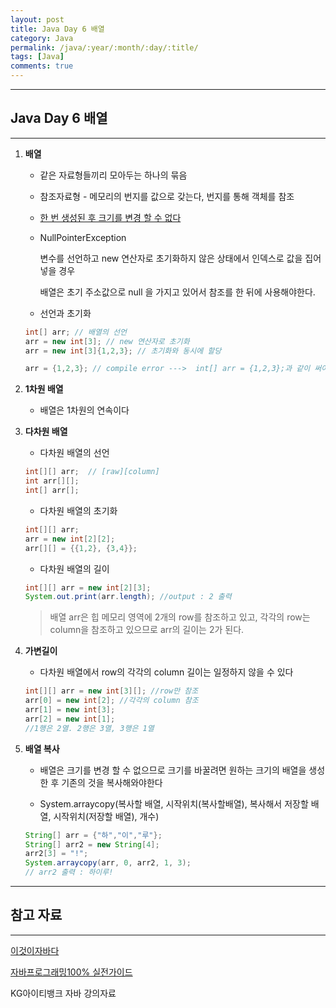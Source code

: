 ```yaml
---
layout: post
title: Java Day 6 배열
category: Java
permalink: /java/:year/:month/:day/:title/
tags: [Java]
comments: true
---
```


---

## Java Day 6 배열

---

1. **배열**

   - 같은 자료형들끼리 모아두는 하나의 묶음

   - 참조자료형 - 메모리의 번지를 값으로 갖는다, 번지를 통해 객체를 참조

   - <u>한 번 생성된 후 크기를 변경 할 수 없다</u>

   - NullPointerException

     변수를 선언하고 new 연산자로 초기화하지 않은 상태에서 인덱스로 값을 집어넣을 경우

     배열은 초기 주소값으로 null 을 가지고 있어서 참조를 한 뒤에 사용해야한다.

   - 선언과 초기화

   ```java
   int[] arr; // 배열의 선언
   arr = new int[3]; // new 연산자로 초기화
   arr = new int[3]{1,2,3}; // 초기화와 동시에 할당

   arr = {1,2,3}; // compile error --->  int[] arr = {1,2,3};과 같이 써야함
   ```

2. **1차원 배열**

   - 배열은 1차원의 연속이다

3. **다차원 배열**

   - 다차원 배열의 선언

   ```java
   int[][] arr;  // [raw][column]
   int arr[][];
   int[] arr[];
   ```

   - 다차원 배열의 초기화

   ```java
   int[][] arr;
   arr = new int[2][2];
   arr[][] = {{1,2}, {3,4}};
   ```

   - 다차원 배열의 길이

   ```java
   int[][] arr = new int[2][3];
   System.out.print(arr.length); //output : 2 출력
   ```

   > 배열 arr은 힙 메모리 영역에 2개의 row를 참조하고 있고, 각각의 row는 column을 참조하고 있으므로 arr의 길이는 2가 된다.

4. **가변길이**

   - 다차원 배열에서 row의 각각의 column 길이는 일정하지 않을 수 있다

   ```java
   int[][] arr = new int[3][]; //row만 참조
   arr[0] = new int[2]; //각각의 column 참조
   arr[1] = new int[3];
   arr[2] = new int[1];
   //1행은 2열. 2행은 3열, 3행은 1열
   ```

5. **배열 복사**

   - 배열은 크기를 변경 할 수 없으므로 크기를 바꿀려면 원하는 크기의 배열을 생성한 후 기존의 것을 복사해와야한다

   - System.arraycopy(복사할 배열, 시작위치(복사할배열), 복사해서 저장할 배열, 시작위치(저장할 배열), 개수)

   ```java
   String[] arr = {"하","이","루"};
   String[] arr2 = new String[4];
   arr2[3] = "!";
   System.arraycopy(arr, 0, arr2, 1, 3);
   // arr2 출력 : 하이루!
   ```

---

## 참고 자료

---

[이것이자바다](https://search.naver.com/p/crd/rd?m=1&px=372&py=301&sx=372&sy=301&p=U8%2B6elprvxZssZE2jZdssssst3s-144921&q=%EC%9D%B4%EA%B2%83%EC%9D%B4%EC%9E%90%EB%B0%94%EB%8B%A4&ie=utf8&rev=1&ssc=tab.nx.all&f=nexearch&w=nexearch&s=PBP5TVeA7DcahwSb6x2cgg%3D%3D&time=1607436874734&bt=1&a=bok_2nd.tit&r=1&i=98000001_00000000000000000083103F&u=https%3A%2F%2Fbook.naver.com%2Fbookdb%2Fbook_detail.nhn%3Fbid%3D8589375&cr=2)

[자바프로그래밍100% 실전가이드](https://search.naver.com/p/crd/rd?m=1&px=452&py=2087&sx=452&sy=187&p=U8%2B6mlprvN8ssv4Hs6VssssssdK-349054&q=%EC%9E%90%EB%B0%94%ED%94%84%EB%A1%9C%EA%B7%B8%EB%9E%98%EB%B0%8D+100%25%EC%8B%A4%EC%A0%84%EA%B0%80%EC%9D%B4%EB%93%9C&ie=utf8&rev=1&ssc=tab.nx.all&f=nexearch&w=nexearch&s=PBP5TVeA7DcahwSb6x2cgg%3D%3D&time=1607436967623&bt=1&a=bok_2nd.tit&r=2&i=98000001_000000000000000000E3CF39&u=https%3A%2F%2Fbook.naver.com%2Fbookdb%2Fbook_detail.nhn%3Fbid%3D14929721&cr=4)

KG아이티뱅크 자바 강의자료
